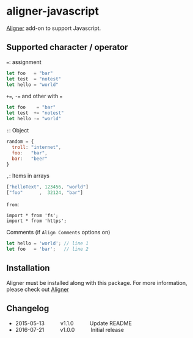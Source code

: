 # aligner-javascript

[Aligner](https://github.com/adrianlee44/atom-aligner) add-on to support Javascript.

## Supported character / operator
`=`: assignment
```javascript
let foo   = "bar"
let test  = "notest"
let hello = "world"
```
`+=`, `-=` and other with `=`
```javascript
let foo    = "bar"
let test  += "notest"
let hello -= "world"
```
`:`: Object
```javascript
random = {
  troll: "internet",
  foo:   "bar",
  bar:   "beer"
}
```
`,`: Items in arrays
```javascript
["helloText", 123456, "world"]
["foo"      ,  32124, "bar"]
```
`from`:
```
import * from 'fs';
import * from 'https';
```
Comments (if `Align Comments` options on)
```javascript
let hello = 'world'; // line 1
let foo   = 'bar';   // line 2
```

## Installation
Aligner must be installed along with this package. For more information, please check out [Aligner](https://github.com/adrianlee44/atom-aligner)

## Changelog
- 2015-05-13   v1.1.0   Update README
- 2016-07-21   v1.0.0   Initial release
